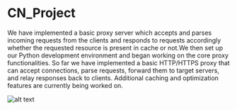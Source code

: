 # CN_Project
We have implemented a basic proxy server which accepts and parses incoming requests from the clients and responds to requests accordingly whether the requested resource is present in cache or not.We then set up our Python development environment and began working on the core proxy functionalities. So far we have implemented a basic HTTP/HTTPS proxy that can accept connections, parse requests, forward them to target servers, and relay responses back to clients. Additional caching and optimization features are currently being worked on.

![alt text]([https://github.com/[username]/[reponame]/blob/[branch]/image.jpg?raw=true](https://github.com/anish-karnik/dummy-repo/blob/main/Screenshot%202023-10-16%20222611.png)https://github.com/anish-karnik/dummy-repo/blob/main/Screenshot%202023-10-16%20222611.png)

